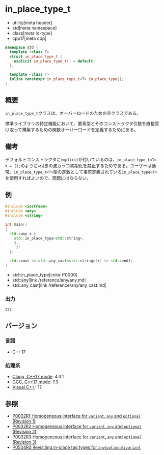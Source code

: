 # in_place_type_t
* utility[meta header]
* std[meta namespace]
* class[meta id-type]
* cpp17[meta cpp]

```cpp
namespace std {
  template <class T>
  struct in_place_type_t {
    explicit in_place_type_t() = default;
  };

  template <class T>
  inline constexpr in_place_type_t<T> in_place_type{};
}
```

## 概要
`in_place_type_t`クラスは、オーバーロードのための空クラスである。

標準ライブラリの特定機能において、要素型とそのコンストラクタ引数を直接受け取って構築するための関数オーバーロードを定義するためにある。


## 備考
デフォルトコンストラクタに`explicit`が付いているのは、`in_place_type_t<T> x = {};`のように`=`付きの波カッコ初期化を禁止するためである。ユーザーは通常、`in_place_type_t<T>`型の定数として事前定義されている`in_place_type<T>`を使用すればよいので、問題にはならない。


## 例
```cpp example
#include <iostream>
#include <any>
#include <string>

int main()
{
  std::any x {
    std::in_place_type<std::string>,
    3,
    'z'
  };

  std::cout << std::any_cast<std::string>(x) << std::endl;
}
```
* std::in_place_type[color ff0000]
* std::any[link /reference/any/any.md]
* std::any_cast[link /reference/any/any_cast.md]

### 出力
```
zzz
```

## バージョン
### 言語
- C++17

### 処理系
- [Clang, C++17 mode](/implementation.md#clang): 4.0.1
- [GCC, C++17 mode](/implementation.md#gcc): 7.3
- [Visual C++](/implementation.md#visual_cpp): ??


## 参照
- [P0032R1 Homogeneous interface for `variant`, `any` and `optional` (Revision 1)](http://www.open-std.org/jtc1/sc22/wg21/docs/papers/2015/p0032r1.pdf)
- [P0032R2 Homogeneous interface for `variant`, `any` and `optional` (Revision 2)](http://www.open-std.org/jtc1/sc22/wg21/docs/papers/2016/p0032r2.pdf)
- [P0032R3 Homogeneous interface for `variant`, `any` and `optional` (Revision 3)](http://www.open-std.org/jtc1/sc22/wg21/docs/papers/2016/p0032r3.pdf)
- [P0504R0 Revisiting in-place tag types for `any`/`optional`/`variant`](http://www.open-std.org/jtc1/sc22/wg21/docs/papers/2016/p0504r0.html)
